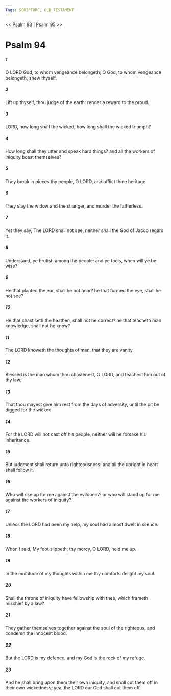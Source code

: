```yaml
---
Tags: SCRIPTURE, OLD_TESTAMENT
---
```


[<< Psalm 93](OLD_TESTAMENT/19_Psalms/Psalm_93.md) | [Psalm 95 >>](OLD_TESTAMENT/19_Psalms/Psalm_95.md)

# Psalm 94

##### 1
 O LORD God, to whom vengeance belongeth; O God, to whom vengeance belongeth, shew thyself.
##### 2
 Lift up thyself, thou judge of the earth: render a reward to the proud.
##### 3
 LORD, how long shall the wicked, how long shall the wicked triumph?
##### 4
 How long shall they utter and speak hard things?  and all the workers of iniquity boast themselves?
##### 5
 They break in pieces thy people, O LORD, and afflict thine heritage.
##### 6
 They slay the widow and the stranger, and murder the fatherless.
##### 7
 Yet they say, The LORD shall not see, neither shall the God of Jacob regard it.
##### 8
 Understand, ye brutish among the people: and ye fools, when will ye be wise?
##### 9
 He that planted the ear, shall he not hear?  he that formed the eye, shall he not see?
##### 10
 He that chastiseth the heathen, shall not he correct?  he that teacheth man knowledge, shall not he know?
##### 11
 The LORD knoweth the thoughts of man, that they are vanity.
##### 12
 Blessed is the man whom thou chastenest, O LORD, and teachest him out of thy law;
##### 13
 That thou mayest give him rest from the days of adversity, until the pit be digged for the wicked.
##### 14
 For the LORD will not cast off his people, neither will he forsake his inheritance.
##### 15
 But judgment shall return unto righteousness: and all the upright in heart shall follow it.
##### 16
 Who will rise up for me against the evildoers?  or who will stand up for me against the workers of iniquity?
##### 17
 Unless the LORD had been my help, my soul had almost dwelt in silence.
##### 18
 When I said, My foot slippeth; thy mercy, O LORD, held me up.
##### 19
 In the multitude of my thoughts within me thy comforts delight my soul.
##### 20
 Shall the throne of iniquity have fellowship with thee, which frameth mischief by a law?
##### 21
 They gather themselves together against the soul of the righteous, and condemn the innocent blood.
##### 22
 But the LORD is my defence; and my God is the rock of my refuge.
##### 23
 And he shall bring upon them their own iniquity, and shall cut them off in their own wickedness; yea, the LORD our God shall cut them off.

